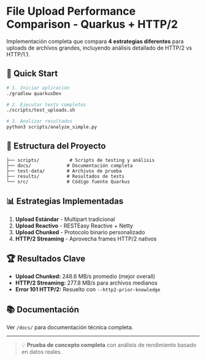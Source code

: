 # File Upload Performance Comparison - Quarkus + HTTP/2

Implementación completa que compara **4 estrategias diferentes** para uploads de archivos grandes, incluyendo análisis detallado de HTTP/2 vs HTTP/1.1.

## 🚀 Quick Start

```bash
# 1. Iniciar aplicación
./gradlew quarkusDev

# 2. Ejecutar tests completos
./scripts/test_uploads.sh

# 3. Analizar resultados
python3 scripts/analyze_simple.py
```

## 📁 Estructura del Proyecto

```
├── scripts/           # Scripts de testing y análisis
├── docs/             # Documentación completa
├── test-data/        # Archivos de prueba
├── results/          # Resultados de tests
└── src/              # Código fuente Quarkus
```

## 📊 Estrategias Implementadas

1. **Upload Estándar** - Multipart tradicional
2. **Upload Reactivo** - RESTEasy Reactive + Netty  
3. **Upload Chunked** - Protocolo binario personalizado
4. **HTTP/2 Streaming** - Aprovecha frames HTTP/2 nativos

## 🏆 Resultados Clave

- **Upload Chunked:** 248.6 MB/s promedio (mejor overall)
- **HTTP/2 Streaming:** 277.8 MB/s para archivos medianos
- **Error 101 HTTP/2:** Resuelto con `--http2-prior-knowledge`

## 📚 Documentación

Ver `/docs/` para documentación técnica completa.

---

> 💡 **Prueba de concepto completa** con análisis de rendimiento basado en datos reales.
